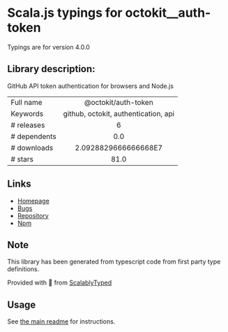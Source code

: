 
# Scala.js typings for octokit__auth-token

Typings are for version 4.0.0

## Library description:
GitHub API token authentication for browsers and Node.js

|                    |                 |
| ------------------ | :-------------: |
| Full name          | @octokit/auth-token |
| Keywords           | github, octokit, authentication, api |
| # releases         | 6 |
| # dependents       | 0.0 |
| # downloads        | 2.0928829666666668E7 |
| # stars            | 81.0 |

## Links
- [Homepage](https://github.com/octokit/auth-token.js#readme)
- [Bugs](https://github.com/octokit/auth-token.js/issues)
- [Repository](https://github.com/octokit/auth-token.js)
- [Npm](https://www.npmjs.com/package/%40octokit%2Fauth-token)
    


## Note
This library has been generated from typescript code from first party type definitions.

Provided with :purple_heart: from [ScalablyTyped](https://github.com/oyvindberg/ScalablyTyped)

## Usage
See [the main readme](../../readme.md) for instructions.


